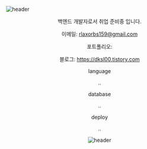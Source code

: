 ![header](https://capsule-render.vercel.app/api?type=waving&color=A3DCBE&height=200&section=header&text=tgkim's%20Hub&fontSize=60)

<div style="text-align: center;">


백엔드 개발자로서 취업 준비중 입니다.

이메일: rlaxorbs159@gmail.com

포트폴리오: 

블로그: https://dksl00.tistory.com


language

..

database

..

deploy

..




![header](https://capsule-render.vercel.app/api?type=waving&color=A3DCBE&height=120&section=footer)


</div>
